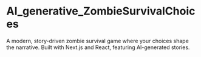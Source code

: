 # AI_generative_ZombieSurvivalChoices
A modern, story-driven zombie survival game where your choices shape the narrative. Built with Next.js and React, featuring AI-generated stories.
